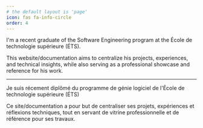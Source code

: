 ```yaml
---
# the default layout is 'page'
icon: fas fa-info-circle
order: 4
---
```

<!-- markdownlint-disable MD041 -->
I'm a recent graduate of the Software Engineering program at the École de technologie supérieure (ÉTS).

This website/documentation aims to centralize his projects, experiences, and technical insights, while also serving as a professional showcase and reference for his work.

---

Je suis récement diplômé du programme de génie logiciel de l'École de technologie supérieure (ÉTS)

Ce site/documentation a pour but de centraliser ses projets, expériences et réflexions techniques, tout en servant de vitrine professionnelle et de référence pour ses travaux.
